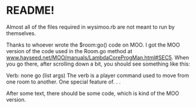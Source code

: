 # README!

Almost all of the files required in wysimoo.rb are not meant to run by themselves.


Thanks to whoever wrote the $room:go() code on MOO. I got the MOO version of the code used in the Room.go method at www.hayseed.net/MOO/manuals/LambdaCoreProgMan.html#SEC5. When you go there, after scrolling down a bit, you should see something like this: 

Verb: none go (list args)
    The verb is a player command used to move from one room to another. One special feature of. . .


After some text, there should be some code, which is kind of the MOO version.